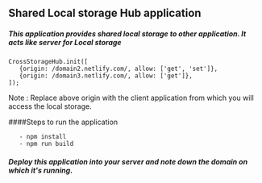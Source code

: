 
## Shared Local storage Hub application
##### This application provides shared local storage to other application. It acts like server for Local storage

```
CrossStorageHub.init([
   {origin: /domain2.netlify.com/, allow: ['get', 'set']},
   {origin: /domain3.netlify.com/, allow: ['get']},
]);
```

Note : Replace above origin with the client application from which you will access the local storage.

####Steps to run the application
``` 
   - npm install
   - npm run build
```
##### Deploy this application into your server and note down the domain on which it's running.
